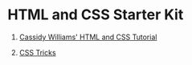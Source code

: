 # HTML and CSS Starter Kit

1. [Cassidy Williams' HTML and CSS Tutorial](https://github.com/cassidoo/HTML-CSS-Tutorial)

2. [CSS Tricks](https://css-tricks.com/)
